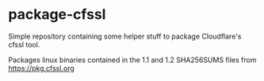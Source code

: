 # package-cfssl
Simple repository containing some helper stuff to package Cloudflare's cfssl tool.

Packages linux binaries contained in the 1.1 and 1.2 SHA256SUMS files from https://pkg.cfssl.org
